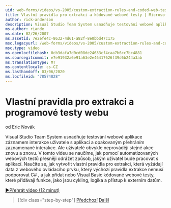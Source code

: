 ```yaml
---
uid: web-forms/videos/vs-2005/custom-extraction-rules-and-coded-web-tests
title: Vlastní pravidla pro extrakci a kódované webové testy | Microsoft Docs
author: rick-anderson
description: Visual Studio Team System usnadňuje testování webové aplikace záznamem interakce uživatele s aplikací a následným opakovaným přehráním znovu...
ms.author: riande
ms.date: 02/26/2007
ms.assetid: 7e2efe4c-8632-4d61-a82f-8e0bbd47c175
msc.legacyurl: /web-forms/videos/vs-2005/custom-extraction-rules-and-coded-web-tests
msc.type: video
ms.openlocfilehash: 0cb3dafa7d0cd08de24633cf4caa7b6cc7bc4881
ms.sourcegitcommit: e7e91932a6e91a63e2e46417626f39d6b244a3ab
ms.translationtype: MT
ms.contentlocale: cs-CZ
ms.lasthandoff: 03/06/2020
ms.locfileid: "78574828"
---
```

# <a name="custom-extraction-rules-and-coded-web-tests"></a>Vlastní pravidla pro extrakci a programové testy webu

od Eric Novák

Visual Studio Team System usnadňuje testování webové aplikace záznamem interakce uživatele s aplikací a opakovaným přehráním zaznamenané interakce. Ale uživatelé obvykle neprovádějí stejné akce znovu a znovu. V tomto videu se naučíme, jak pomocí automatizovaných webových testů přesněji odrážet způsob, jakým uživatel bude pracovat s aplikací. Naučíte se, jak vytvořit vlastní pravidla pro extrakci, která vyžádají data z webového ovládacího prvku, který výchozí pravidla extrakce nemusí podporovat C# , a jak přidat nebo Visual Basic kódované webové testy, které přidávají funkce, jako jsou cykling, logika a přístup k externím datům.

[&#9654;Přehrát video (12 minut)](https://channel9.msdn.com/Blogs/ASP-NET-Site-Videos/custom-extraction-rules-and-coded-web-tests)

> [!div class="step-by-step"]
> [Předchozí](code-coverage-of-automated-tests.md)
> [Další](the-effects-of-caching.md)
